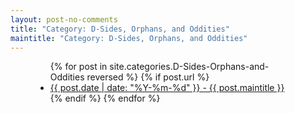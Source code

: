 ```yaml
---
layout: post-no-comments
title: "Category: D-Sides, Orphans, and Oddities"
maintitle: "Category: D-Sides, Orphans, and Oddities"
---
```


<figure class="fig3">
<div class="CardLayout">
<div class="CardItem">
<ul>
  {% for post in site.categories.D-Sides-Orphans-and-Oddities reversed %}
    {% if post.url %}
        <li><a href="{{ post.url }}">{{ post.date | date: "%Y-%m-%d" }} - {{ post.maintitle }}</a></li>
    {% endif %}
  {% endfor %}
</ul>
</div>
</div>
</figure>

